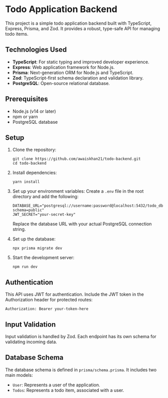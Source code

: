 # Todo Application Backend

This project is a simple todo application backend built with TypeScript, Express, Prisma, and Zod. It provides a robust, type-safe API for managing todo items.

## Technologies Used

- **TypeScript**: For static typing and improved developer experience.
- **Express**: Web application framework for Node.js.
- **Prisma**: Next-generation ORM for Node.js and TypeScript.
- **Zod**: TypeScript-first schema declaration and validation library.
- **PostgreSQL**: Open-source relational database.

## Prerequisites

- Node.js (v14 or later)
- npm or yarn
- PostgreSQL database

## Setup

1. Clone the repository:

   ```
   git clone https://github.com/awaiskhan21/todo-backend.git
   cd todo-backend
   ```

2. Install dependencies:

   ```
   yarn install
   ```

3. Set up your environment variables:
   Create a `.env` file in the root directory and add the following:

   ```
   DATABASE_URL="postgresql://username:password@localhost:5432/todo_db?schema=public"
   JWT_SECRET="your-secret-key"
   ```

   Replace the database URL with your actual PostgreSQL connection string.

4. Set up the database:

   ```
   npx prisma migrate dev
   ```

5. Start the development server:
   ```
   npm run dev
   ```

## Authentication

This API uses JWT for authentication. Include the JWT token in the Authorization header for protected routes:

```
Authorization: Bearer your-token-here
```

## Input Validation

Input validation is handled by Zod. Each endpoint has its own schema for validating incoming data.

## Database Schema

The database schema is defined in `prisma/schema.prisma`. It includes two main models:

- `User`: Represents a user of the application.
- `Todos`: Represents a todo item, associated with a user.
